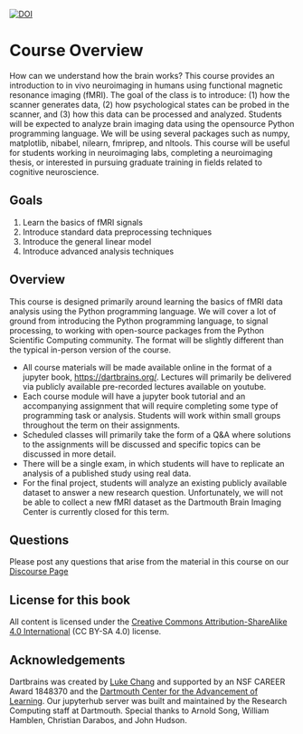 [![DOI](https://zenodo.org/badge/171529794.svg#left)](https://zenodo.org/badge/latestdoi/171529794)
# Course Overview

How can we understand how the brain works? This course provides an introduction to in vivo neuroimaging in humans using functional magnetic resonance imaging (fMRI). The goal of the class is to introduce: (1) how the scanner generates data, (2) how psychological states can be probed in the scanner, and (3) how this data can be processed and analyzed. Students will be expected to analyze brain imaging data using the opensource Python programming language. We will be using several packages such as numpy, matplotlib, nibabel, nilearn, fmriprep, and nltools. This course will be useful for students working in neuroimaging labs, completing a neuroimaging thesis, or interested in pursuing graduate training in fields related to cognitive neuroscience.

## Goals

 1) Learn the basics of fMRI signals
 2) Introduce standard data preprocessing techniques
 3) Introduce the general linear model
 4) Introduce advanced analysis techniques

## Overview
This course is designed primarily around learning the basics of fMRI data analysis using the Python programming language. We will cover a lot of ground from introducing the Python programming language, to signal processing, to working with open-source packages from the Python Scientific Computing community. The format will be slightly different than the typical in-person version of the course. 

- All course materials will be made available online in the format of a jupyter book, https://dartbrains.org/. Lectures will primarily be delivered via publicly available pre-recorded lectures available on youtube. 
- Each course module will have a jupyter book tutorial and an accompanying assignment that will require completing some type of programming task or analysis. Students will work within small groups throughout the term on their assignments. 
- Scheduled classes will primarily take the form of a Q&A where solutions to the assignments will be discussed and specific topics can be discussed in more detail. 
- There will be a single exam, in which students will have to replicate an analysis of a published study using real data. 
- For the final project, students will analyze an existing publicly available dataset to answer a new research question. Unfortunately, we will not be able to collect a new fMRI dataset as the Dartmouth Brain Imaging Center is currently closed for this term.

## Questions
Please post any questions that arise from the material in this course on our [Discourse Page](https://www.askpbs.org/c/dartbrains)

## License for this book
All content is licensed under the [Creative Commons Attribution-ShareAlike 4.0 International](https://creativecommons.org/licenses/by-sa/4.0/)
(CC BY-SA 4.0) license.

## Acknowledgements
Dartbrains was created by [Luke Chang](http://www.lukejchang.com/) and supported by an NSF CAREER Award 1848370 and the [Dartmouth Center for the Advancement of Learning](https://dcal.dartmouth.edu/about/impact/experiential-learning). Our jupyterhub server was built and maintained by the Research Computing staff at Dartmouth. Special thanks to Arnold Song, William Hamblen, Christian Darabos, and John Hudson.